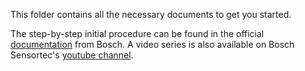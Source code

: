 This folder contains all the necessary documents to get you started.

The step-by-step initial procedure can be found in the official [documentation](https://www.bosch-sensortec.com/software/bme/docs/) from Bosch. A video series is also available on Bosch Sensortec's [youtube channel](https://www.youtube.com/@BoschSensortec).
